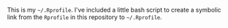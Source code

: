 This is my `~/.Rprofile`. I've included a little bash script to create
a symbolic link from the `Rprofile` in this repository to
`~/.Rprofile`.
